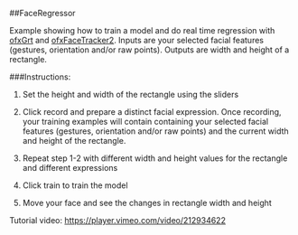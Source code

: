 ##FaceRegressor

Example showing how to train a model and do real time regression with [ofxGrt](https://github.com/nickgillian/ofxGrt) and [ofxFaceTracker2](https://github.com/HalfdanJ/ofxFaceTracker2).
Inputs are your selected facial features (gestures, orientation and/or raw points). Outputs are width and height of a rectangle. 
 
###Instructions:

1. Set the height and width of the rectangle using the sliders

2. Click record and prepare a distinct facial expression. Once recording, your training examples will contain containing your selected facial features (gestures, orientation and/or raw points) and the current width and height of the rectangle.

3. Repeat step 1-2 with different width and height values for the rectangle and different expressions

4. Click train to train the model

5. Move your face and see the changes in rectangle width and height


Tutorial video: https://player.vimeo.com/video/212934622


